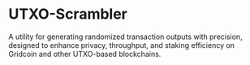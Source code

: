 # UTXO-Scrambler
A utility for generating randomized transaction outputs with precision, designed to enhance privacy, throughput, and staking efficiency on Gridcoin and other UTXO-based blockchains.
